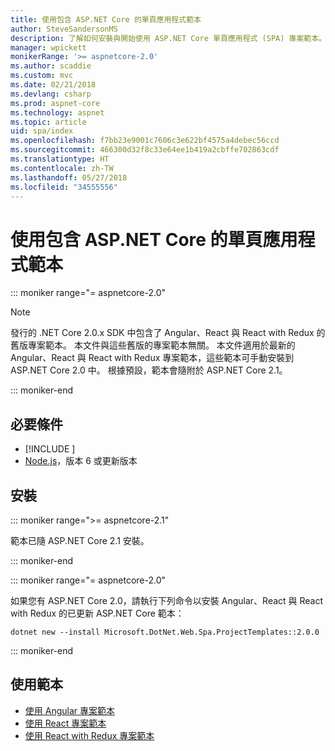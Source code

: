 ```yaml
---
title: 使用包含 ASP.NET Core 的單頁應用程式範本
author: SteveSandersonMS
description: 了解如何安裝與開始使用 ASP.NET Core 單頁應用程式 (SPA) 專案範本。
manager: wpickett
monikerRange: '>= aspnetcore-2.0'
ms.author: scaddie
ms.custom: mvc
ms.date: 02/21/2018
ms.devlang: csharp
ms.prod: aspnet-core
ms.technology: aspnet
ms.topic: article
uid: spa/index
ms.openlocfilehash: f7bb23e9001c7606c3e622bf4575a4debec56ccd
ms.sourcegitcommit: 466300d32f8c33e64ee1b419a2cbffe702863cdf
ms.translationtype: HT
ms.contentlocale: zh-TW
ms.lasthandoff: 05/27/2018
ms.locfileid: "34555556"
---
```

# <a name="use-the-single-page-application-templates-with-aspnet-core"></a>使用包含 ASP.NET Core 的單頁應用程式範本

::: moniker range="= aspnetcore-2.0"

> [!NOTE]
> 發行的 .NET Core 2.0.x SDK 中包含了 Angular、React 與 React with Redux 的舊版專案範本。 本文件與這些舊版的專案範本無關。 本文件適用於最新的 Angular、React 與 React with Redux 專案範本，這些範本可手動安裝到 ASP.NET Core 2.0 中。 根據預設，範本會隨附於 ASP.NET Core 2.1。

::: moniker-end

## <a name="prerequisites"></a>必要條件

* [!INCLUDE [](~/includes/net-core-sdk-download-link.md)]
* [Node.js](https://nodejs.org)，版本 6 或更新版本

## <a name="installation"></a>安裝

::: moniker range=">= aspnetcore-2.1"

範本已隨 ASP.NET Core 2.1 安裝。

::: moniker-end

::: moniker range="= aspnetcore-2.0"

如果您有 ASP.NET Core 2.0，請執行下列命令以安裝 Angular、React 與 React with Redux 的已更新 ASP.NET Core 範本：

```console
dotnet new --install Microsoft.DotNet.Web.Spa.ProjectTemplates::2.0.0
```

::: moniker-end

## <a name="use-the-templates"></a>使用範本

* [使用 Angular 專案範本](xref:spa/angular)
* [使用 React 專案範本](xref:spa/react)
* [使用 React with Redux 專案範本](xref:spa/react-with-redux)
